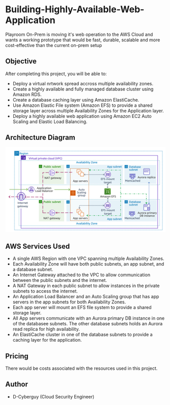 # Building-Highly-Available-Web-Application
Playroom On-Prem is moving it's web operation to the AWS Cloud and wants a working prototype that would be fast, durable, scalable and more cost-effective than the current on-prem setup

## Objective
After completing this project, you will be able to:
- Deploy a virtual nrtwork spread accross multiple availability zones.
- Create a highly available and fully managed database cluster using Amazon RDS.
- Create a database caching layer using Amazon ElastiCache.
- Use Amazon Elastic File system (Amazon EFS) to provide a shared storage layer across multiple Availability Zones for the Application layer.
- Deploy a highly available web application using Amazon EC2 Auto Scaling and Elastic Load Balancing.


## Architecture Diagram
![Architecture Diagram](./Assets/hawa-overview.png)


## AWS Services Used
- A single AWS Region with one VPC spanning multiple Availability Zones.
- Each Availability Zone will have both public subnets, an app subnet, and a database subnet.
- An Internet Gateway attached to the VPC to allow communication between the public subnets and the internet.
- A NAT Gateway in each public subnet to allow instances in the private subnets to access the internet.
- An Application Load Balancer and an Auto Scaling group that has app servers in the app subnets for both Availability Zones.
- Each app server will mount an EFS file system to provide a shared storage layer.
- All App servers communicate with an Aurora primary DB instance in one of the databasee subnets. The other database subnets holds an Aurora read replica for high availability.
- An ElastiCache cluster in one of the database subnets to provide a caching layer for the application.

## Pricing
There would be costs associated with the resources used in this project.

## Author
- D-Cyberguy (Cloud Security Engineer)


